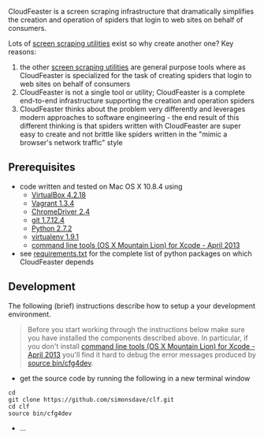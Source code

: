 CloudFeaster is a screen scraping infrastructure that dramatically
simplifies the creation and operation of spiders that login to web
sites on behalf of consumers.

Lots of
[screen scraping utilities](https://github.com/simonsdave/clf/wiki/Other-Web-Scraping-Utilities-&-Approaches)
exist so why create another one?
Key reasons:

1. the other 
[screen scraping utilities](https://github.com/simonsdave/clf/wiki/Other-Web-Scraping-Utilities-&-Approaches)
are general purpose tools where as CloudFeaster is specialized for
the task of creating spiders that login to web
sites on behalf of consumers
1. CloudFeaster is not a single tool or utility; CloudFeaster is
a complete end-to-end infrastructure supporting the creation and
operation spiders
1. CloudFeaster thinks about the problem very differently and
leverages modern approaches to software engineering - the
end result of this different thinking is that spiders written
with CloudFeaster are super easy to create and not brittle like
spiders written in the "mimic a browser's network traffic" style

Prerequisites 
-------------
* code written and tested on Mac OS X 10.8.4 using
  * [VirtualBox 4.2.18](https://www.virtualbox.org/wiki/Downloads)
  * [Vagrant 1.3.4](http://downloads.vagrantup.com/tags/v1.3.4)
  * [ChromeDriver 2.4](http://chromedriver.storage.googleapis.com/index.html?path=2.4/)
  * [git 1.7.12.4](http://git-scm.com/)
  * [Python 2.7.2](http://www.python.org/)
  * [virtualenv 1.9.1](https://pypi.python.org/pypi/virtualenv)
  * [command line tools (OS X Mountain Lion) for Xcode - April 2013](https://developer.apple.com/downloads/index.action)
* see
[requirements.txt](https://github.com/simonsdave/clf/blob/master/requirements.txt "requirements.txt")
for the complete list of python packages on which CloudFeaster depends

Development
-----------
The following (brief) instructions describe how to setup a your development environment.

> Before you start working through the instructions below make sure you
> have installed the components described above. In particular, if you don't install
> [command line tools (OS X Mountain Lion) for Xcode - April 2013](https://developer.apple.com/downloads/index.action)
> you'll find it hard to debug the error messages produced by
> [source bin/cfg4dev](https://github.com/simonsdave/clf/blob/master/bin/cfg4dev). 

* get the source code by running the following in a new terminal window

~~~~~
cd
git clone https://github.com/simonsdave/clf.git
cd clf
source bin/cfg4dev
~~~~~

* ...
